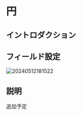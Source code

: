# 円

## イントロダクション

## フィールド設定

![20240512181522](https://static-docs.nocobase.com/20240512181522.png)

## 説明

追加予定

